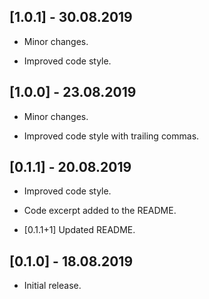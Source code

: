 ## [1.0.1] - 30.08.2019

* Minor changes.

* Improved code style.

## [1.0.0] - 23.08.2019

* Minor changes.

* Improved code style with trailing commas.

## [0.1.1] - 20.08.2019

* Improved code style.

* Code excerpt added to the README.

* [0.1.1+1] Updated README.

## [0.1.0] - 18.08.2019

* Initial release.